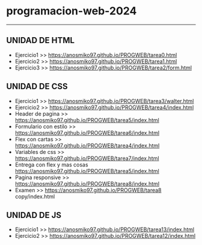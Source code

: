 # programacion-web-2024
---
## UNIDAD DE HTML
- Ejercicio1 >> https://anosmiko97.github.io/PROGWEB/tarea0.html
- Ejercicio2 >> https://anosmiko97.github.io/PROGWEB/tarea1.html
- Ejercicio3 >> https://anosmiko97.github.io/PROGWEB/tarea2/form.html

## UNIDAD DE CSS
- Ejercicio1 >> https://anosmiko97.github.io/PROGWEB/tarea3/walter.html
- Ejercicio2 >> https://anosmiko97.github.io/PROGWEB/tarea4/index.html
- Header de pagina >> https://anosmiko97.github.io/PROGWEB/tarea5/index.html
- Formulario con estilo >> https://anosmiko97.github.io/PROGWEB/tarea6/index.html
- Flex con cartas >> https://anosmiko97.github.io/PROGWEB/tarea4/index.html
- Variables de css >> https://anosmiko97.github.io/PROGWEB/tarea7/index.html
- Entrega con flex y mas cosas https://anosmiko97.github.io/PROGWEB/tarea5/index.html
- Pagina responsive >> https://anosmiko97.github.io/PROGWEB/tarea8/index.html
- Examen >> https://anosmiko97.github.io/PROGWEB/tarea8 copy/index.html

## UNIDAD DE JS
- Ejercicio1 >> https://anosmiko97.github.io/PROGWEB/tarea13/index.html
- Ejercicio2 >> https://anosmiko97.github.io/PROGWEB/tarea12/index.html
